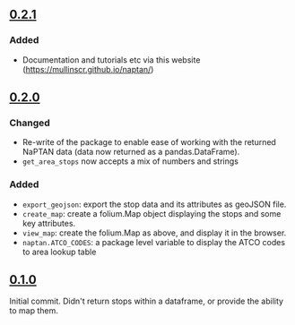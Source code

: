 ## [0.2.1](https://github.com/mullinscr/naptan/releases/tag/v0.2.1)

### Added

- Documentation and tutorials etc via this website (https://mullinscr.github.io/naptan/)


## [0.2.0](https://github.com/mullinscr/naptan/releases/tag/v0.2.0)

### Changed

- Re-write of the package to enable ease of working with the returned NaPTAN data (data now returned as a pandas.DataFrame).
-   `get_area_stops` now accepts a mix of numbers and strings

### Added

- `export_geojson`: export the stop data and its attributes as geoJSON file.
- `create_map`: create a folium.Map object displaying the stops and some key attributes.
- `view_map`: create the folium.Map as above, and display it in the browser.
- `naptan.ATCO_CODES`: a package level variable to display the ATCO codes to area lookup table

## [0.1.0](https://github.com/mullinscr/naptan/releases/tag/v0.1.0)

Initial commit. Didn't return stops within a dataframe, or provide the ability
to map them.
